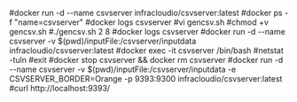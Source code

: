 #docker run -d --name csvserver infracloudio/csvserver:latest
#docker ps -f "name=csvserver"
#docker logs csvserver
#vi gencsv.sh
#chmod +v gencsv.sh
#./gencsv.sh 2 8
#docker logs csvserver
#docker run -d --name csvserver -v $(pwd)/inputFile:/csvserver/inputdata infracloudio/csvserver:latest
#docker exec -it csvserver /bin/bash
#netstat -tuln
#exit
#docker stop csvserver && docker rm csvserver
#docker run -d --name csvserver -v $(pwd)/inputFile:/csvserver/inputdata -e CSVSERVER_BORDER=Orange -p 9393:9300 infracloudio/csvserver:latest
#curl http://localhost:9393/
